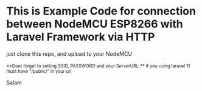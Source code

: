 <h1>This is Example Code for connection between NodeMCU ESP8266 with Laravel Framework via HTTP</h1>

just clone this repo, and upload to your NodeMCU
<p></p>
<small>**Dont forget to setting SSID, PASSWORD and your ServerURL</small>
<small>** if you using laravel 11 must have "/public/" in your url</small>

<p>Salam</p>
